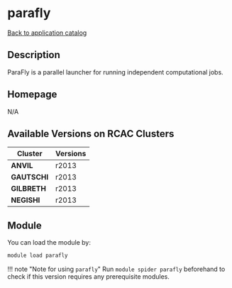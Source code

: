 # parafly

[Back to application catalog](../app_catalog.md)

## Description

ParaFly is a parallel launcher for running independent computational jobs.

## Homepage

N/A

## Available Versions on RCAC Clusters

|Cluster|Versions|
|---|---|
**ANVIL**|r2013
**GAUTSCHI**|r2013
**GILBRETH**|r2013
**NEGISHI**|r2013

## Module

You can load the module by:

```bash
module load parafly
```

!!! note "Note for using `parafly`"
    Run `module spider parafly` beforehand to check if this version requires any prerequisite modules.
